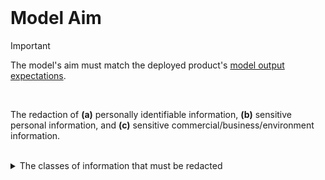 <br>

# Model Aim

> [!IMPORTANT]
> The model's aim must match the deployed product's <a href="../project/project.html#deployment-goal">model output expectations</a>.

<br>

The redaction of **(a)** personally identifiable information, **(b)** sensitive personal information, and **(c)** sensitive commercial/business/environment information.

<br>

<details><summary>The classes of information that must be redacted</summary>

<br>

The acronyms in the table below are PII $\rightarrow$ Personally Identifiable Information, SPI $\rightarrow$ Sensitive Personal Information, and CBEI $\rightarrow$ commercial, business, and environment information.

<table style="width: 85%;">
    <colgroup>
        <col span="1" style="width: 37.0%;">
        <col span="1" style="width: 8.5%;">
        <col span="1" style="width: 8.5%;">
        <col span="1" style="width: 8.5%;">
        <col span="1" style="width: 8.5%;">
    </colgroup>
    <thead><tr style="text-align: left">
      <th>Item</th><th>Direct<br>PII</th><th>Indirect<br>PII</th><th>SPI</th><th>CBEI</th>
    </tr></thead>
        <tr><td>Full Name</td><td>&#10004;</td><td></td><td></td><td></td></tr>
        <tr><td>EMAIL Address</td><td>&#10004;</td><td></td><td></td><td></td></tr>
        <tr><td>Phone Number</td><td>&#10004;</td><td></td><td></td><td></td></tr>
        <tr><td>Home Address</td><td>&#10004;</td><td></td><td></td><td></td></tr>
        <tr><td>National Insurance Number</td><td>&#10004;</td><td></td><td></td><td></td></tr>
        <tr><td>Driver's License Number</td><td>&#10004;</td><td></td><td></td><td></td></tr>
        <tr><td>Vehicle License Plate</td><td>&#10004;</td><td></td><td></td><td></td></tr>
        <tr><td>Internet Protocol Address</td><td></td><td>&#10004;</td><td></td><td></td></tr>
        <tr><td>Date of Birth</td><td></td><td>&#10004;</td><td></td><td></td></tr>
        <tr><td>Financial data, e.g., bank account<br>details, credit card details, etc</td><td></td><td></td><td>&#10004;</td><td></td></tr>
        <tr><td>Geolocation Data of <br>Environments of Interest</td><td></td><td></td><td></td><td>&#10004;</td></tr>
        <tr><td>Client Business Details</td><td></td><td></td><td>&#10004;</td><td></td></tr>
        <tr><td>Protected Species</td><td></td><td></td><td></td><td>&#10004;</td></tr>
        <tr><td>Protected Species Locations</td><td></td><td></td><td></td><td>&#10004;</td></tr>
        <tr><td>Private Water Supplies</td><td></td><td></td><td></td><td>&#10004;</td></tr>
</table>

</details>


<br>
<br>

<br>
<br>

<br>
<br>

<br>
<br>
